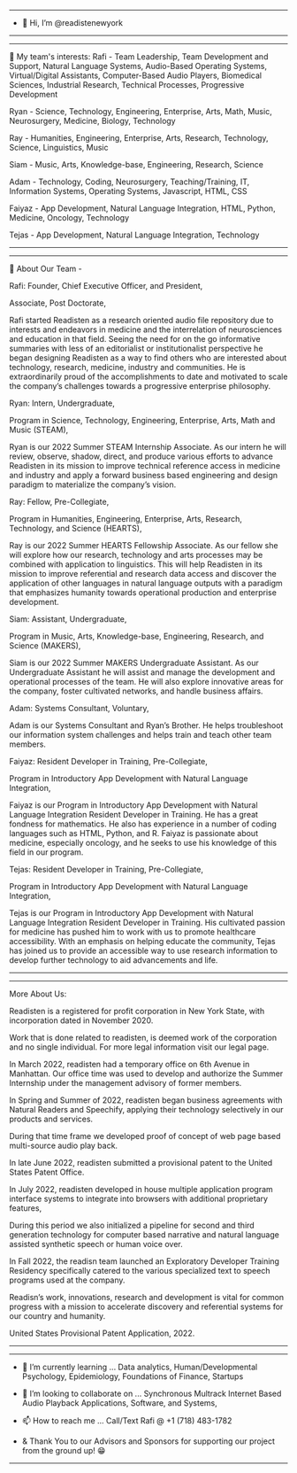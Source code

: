 ----------------------------------------------------------------------------------------------------------------------------------------
- 👋 Hi, I’m @readistenewyork
----------------------------------------------------------------------------------------------------------------------------------------


----------------------------------------------------------------------------------------------------------------------------------------

 👀 My team's interests:
 Rafi - Team Leadership, Team Development and Support, Natural Language Systems, Audio-Based Operating Systems, Virtual/Digital Assistants, Computer-Based Audio Players, Biomedical Sciences, Industrial Research, Technical Processes, Progressive Development
 
 Ryan - Science, Technology, Engineering, Enterprise, Arts, Math, Music, Neurosurgery, Medicine, Biology, Technology
 
 Ray - Humanities, Engineering, Enterprise, Arts, Research, Technology, Science, Linguistics, Music
 
 Siam - Music, Arts, Knowledge-base, Engineering, Research, Science
 
 Adam - Technology, Coding, Neurosurgery, Teaching/Training, IT, Information Systems, Operating Systems, Javascript, HTML, CSS
 
 Faiyaz - App Development, Natural Language Integration, HTML, Python, Medicine, Oncology, Technology
 
 Tejas - App Development, Natural Language Integration, Technology
 
----------------------------------------------------------------------------------------------------------------------------------------

----------------------------------------------------------------------------------------------------------------------------------------

💬 About Our Team -

Rafi: Founder, Chief Executive Officer, and President,

Associate, Post Doctorate,

Rafi started Readisten as a research oriented audio file repository due to  interests and endeavors in  medicine and the interrelation of neurosciences and education in that field. Seeing the need for on the go informative summaries with less of an editorialist or institutionalist perspective he began designing Readisten as a way to find others who are interested about technology, research, medicine, industry and communities. He is extraordinarily proud of the accomplishments to date and motivated to scale the company’s challenges towards a progressive enterprise philosophy.

Ryan: Intern, Undergraduate, 

Program in Science, Technology, Engineering, Enterprise, Arts, Math and Music (STEAM),

Ryan is our 2022 Summer STEAM Internship Associate. As our intern he will review, observe, shadow, direct, and produce various efforts to advance Readisten in its mission to improve technical reference access in medicine and industry and apply a forward business based engineering and design paradigm to materialize the company’s vision.

Ray: Fellow, Pre-Collegiate, 

Program in Humanities, Engineering, Enterprise, Arts, Research, Technology, and Science (HEARTS),

Ray is our 2022 Summer HEARTS Fellowship Associate. As our fellow she will explore how our research, technology and arts processes may be combined with application to linguistics. This will help Readisten in its mission to improve referential and research data access and discover the application of other languages in natural language outputs with a paradigm that emphasizes humanity towards operational production and enterprise development.

Siam: Assistant, Undergraduate, 

Program in Music, Arts, Knowledge-base, Engineering, Research, and Science (MAKERS),

Siam is our 2022 Summer MAKERS Undergraduate Assistant. As our Undergraduate Assistant he will assist and manage the development and operational processes of the team. He will also explore innovative areas for the company, foster cultivated networks, and handle business affairs.

Adam: Systems Consultant, Voluntary,

Adam is our Systems Consultant and Ryan’s Brother. He helps troubleshoot our information system challenges and helps train and teach other team members.

Faiyaz: Resident Developer in Training, Pre-Collegiate,

Program in Introductory App Development  with Natural Language Integration,

Faiyaz is our Program in Introductory App Development with Natural Language Integration Resident Developer in Training. He has a great fondness for mathematics. He also has experience in a number of coding languages such as HTML, Python, and R. Faiyaz is passionate about medicine, especially oncology, and he seeks to use his knowledge of this field in our program.

Tejas: Resident Developer in Training, Pre-Collegiate,

Program in Introductory App Development  with Natural Language Integration,

Tejas is our Program in Introductory App Development with Natural Language Integration Resident Developer in Training. His cultivated passion for medicine has pushed him to work with us to promote healthcare accessibility. With an emphasis on helping educate the community, Tejas has joined us to provide an accessible way to use research information to develop further technology to aid advancements and life.

----------------------------------------------------------------------------------------------------------------------------------------


----------------------------------------------------------------------------------------------------------------------------------------

More About Us:

Readisten is a registered for profit corporation in New York State, with incorporation dated in November 2020.

Work that is done related to readisten, is deemed work of the corporation and no single individual. For more legal information visit our legal page.

In March 2022, readisten had a temporary office on 6th Avenue in Manhattan. Our office time was used to develop and authorize the Summer Internship under the management advisory of former members.

In Spring and Summer of 2022, readisten began business agreements with Natural Readers and Speechify, applying their technology selectively in our products and services.

During that time frame we developed proof of concept of web page based multi-source audio play back.

In late June 2022, readisten submitted a provisional patent to the United States Patent Office.

In July 2022, readisten developed in house multiple application program interface systems to integrate into browsers with additional proprietary features,

During this period we also initialized a pipeline for second and third generation technology for computer based narrative and natural language assisted synthetic speech or human voice over.

In Fall 2022, the readisn team launched an Exploratory Developer Training Residency specifically catered to the various specialized text to speech programs used at the company.

Readisn’s work, innovations, research and development is vital for common progress with a mission to accelerate discovery and referential systems for our country and humanity.

United States Provisional Patent Application, 2022.

----------------------------------------------------------------------------------------------------------------------------------------


-----------------------------------------------------------------------------------------------------------------------------------------

- 🌱 I’m currently learning ... Data analytics, Human/Developmental Psychology, Epidemiology, Foundations of Finance, Startups
- 💞️ I’m looking to collaborate on ... Synchronous Multrack Internet Based Audio Playback Applications, Software, and Systems,
- 📫 How to reach me ... Call/Text Rafi @ +1 (718) 483-1782

- & Thank You to our Advisors and Sponsors for supporting our project from the ground up! 😁

-----------------------------------------------------------------------------------------------------------------------------------------
